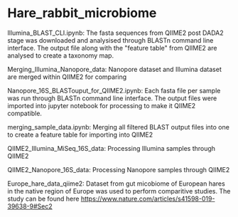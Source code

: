 # Hare_rabbit_microbiome

Illumina_BLAST_CLI.ipynb: The fasta sequences from QIIME2 post DADA2 stage was downloaded and analysised through BLASTn command line interface. The output file along with the "feature table" from QIIME2 are analysed to create a taxonomy map.

Merging_Illumina_Nanopore_data: Nanopore dataset and Illumina dataset are merged within QIIME2 for comparing 

Nanopore_16S_BLASTouput_for_QIIME2.ipynb: Each fasta file per sample was run through BLASTn command line interface. The output files were imported into jupyter notebook for processing to make it QIIME2 compatible.

merging_sample_data.ipynb: Merging all filtered BLAST output files into one to create a feature table for importing into QIIME2

QIIME2_Illumina_MiSeq_16S_data: Processing Illumina samples through QIIME2

QIIME2_Nanopore_16S_data: Processing Nanopore samples through QIIME2

Europe_hare_data_qiime2: Dataset from gut micobiome of European hares in the native region of Europe was used to perform comparitive studies. The study can be found here https://www.nature.com/articles/s41598-019-39638-9#Sec2


